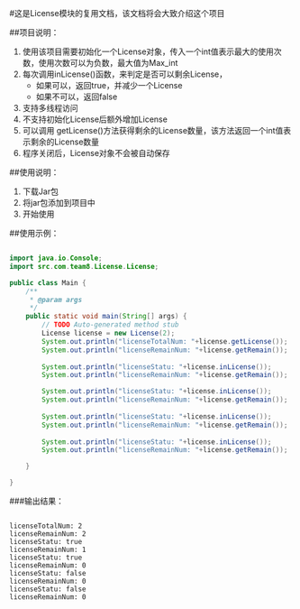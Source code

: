 #这是License模块的复用文档，该文档将会大致介绍这个项目

##项目说明：

1. 使用该项目需要初始化一个License对象，传入一个int值表示最大的使用次数，使用次数可以为负数，最大值为Max_int
2. 每次调用inLicense()函数，来判定是否可以剩余License，
    * 如果可以，返回true，并减少一个License
    * 如果不可以，返回false
3. 支持多线程访问
4. 不支持初始化License后额外增加License
5. 可以调用 getLicense()方法获得剩余的License数量，该方法返回一个int值表示剩余的License数量
6. 程序关闭后，License对象不会被自动保存

##使用说明：

1. 下载Jar包
2. 将jar包添加到项目中
3. 开始使用

##使用示例：

``` java

import java.io.Console;
import src.com.team8.License.License;

public class Main {
	/**
	 * @param args
	 */
	public static void main(String[] args) {
		// TODO Auto-generated method stub
		License license = new License(2);
		System.out.println("licenseTotalNum: "+license.getLicense());
		System.out.println("licenseRemainNum: "+license.getRemain());
		
		System.out.println("licenseStatu: "+license.inLicense());
		System.out.println("licenseRemainNum: "+license.getRemain());

		System.out.println("licenseStatu: "+license.inLicense());
		System.out.println("licenseRemainNum: "+license.getRemain());
		
		System.out.println("licenseStatu: "+license.inLicense());
		System.out.println("licenseRemainNum: "+license.getRemain());
		
		System.out.println("licenseStatu: "+license.inLicense());
		System.out.println("licenseRemainNum: "+license.getRemain());

	}

}


```
 
###输出结果：

```

licenseTotalNum: 2
licenseRemainNum: 2
licenseStatu: true
licenseRemainNum: 1
licenseStatu: true
licenseRemainNum: 0
licenseStatu: false
licenseRemainNum: 0
licenseStatu: false
licenseRemainNum: 0

```

